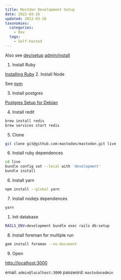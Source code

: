 ```yaml
---
title: Mastdon Development Setup
date: 2022-03-26
updated: 2022-03-26
taxonomies:
  categories:
    - Dev
  tags:
    - Self-hosted
---
```


Also see [dev/setup](https://docs.joinmastodon.org/dev/setup/) [admin/install](https://docs.joinmastodon.org/admin/install/)

1. Install Ruby

[Installing Ruby](https://www.ruby-lang.org/en/documentation/installation/) 2. Install Node

See [nvm](https://github.com/nvm-sh/nvm)

3. Install postgres

[Postgres Setup for Debian](/content/blog/postgres-setup-for-debian.en.md)

4. Install redit

```bash
brew install redis
brew services start redis
```

5. Clone

```bash
git clone git@github.com:mastodon/mastodon.git live
```

6. Install ruby dependences

```bash
cd live
bundle config set --local with 'development'
bundle install
```

6. Install yarn

```bash
npm install --global yarn
```

7. Install nodejs dependences

```bash
yarn
```

1. Init database

```bash
RAILS_ENV=development bundle exec rails db:setup
```

8. Install foreman for multiple run

```bash
gem install foreman --no-document
```

9. Open

<http://localhost:3000>

email: `admin@localhost:3000`
password: `mastodonadmin`

[//begin]: # "Autogenerated link references for markdown compatibility"
[ruby-setup]: ruby-setup.md "Ruby Setup for MacOS"
[postgres-setup-for-macos]: postgres-setup-for-macos.md "Postgres Setup for Macos"
[//end]: # "Autogenerated link references"
